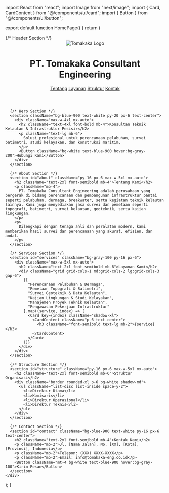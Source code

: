 import React from "react";
import Image from "next/image";
import { Card, CardContent } from "@/components/ui/card";
import { Button } from "@/components/ui/button";

export default function HomePage() {
  return (
    <div className="bg-white text-gray-900">
      {/* Header Section */}
      <header className="flex items-center justify-between p-6 shadow-md bg-white">
        <div className="flex items-center gap-4">
          <Image
            src="/99e727cc-7e4f-4941-bcfe-1506ec0d5717.png"
            alt="Tomakaka Logo"
            width={60}
            height={60}
          />
          <h1 className="text-xl font-bold">PT. Tomakaka Consultant Engineering</h1>
        </div>
        <nav className="hidden md:flex gap-6 text-sm font-medium">
          <a href="#about" className="hover:text-blue-700">Tentang</a>
          <a href="#services" className="hover:text-blue-700">Layanan</a>
          <a href="#structure" className="hover:text-blue-700">Struktur</a>
          <a href="#contact" className="hover:text-blue-700">Kontak</a>
        </nav>
      </header>

      {/* Hero Section */}
      <section className="bg-blue-900 text-white py-20 px-6 text-center">
        <div className="max-w-4xl mx-auto">
          <h2 className="text-4xl font-bold mb-4">Konsultan Teknik Kelautan & Infrastruktur Pesisir</h2>
          <p className="text-lg mb-6">
            Solusi profesional untuk perencanaan pelabuhan, survei batimetri, studi kelayakan, dan konstruksi maritim.
          </p>
          <Button className="bg-white text-blue-900 hover:bg-gray-200">Hubungi Kami</Button>
        </div>
      </section>

      {/* About Section */}
      <section id="about" className="py-16 px-6 max-w-5xl mx-auto">
        <h2 className="text-2xl font-semibold mb-4">Tentang Kami</h2>
        <p className="mb-4">
          PT. Tomakaka Consultant Engineering adalah perusahaan yang bergerak di bidang perencanaan dan pembangunan infrastruktur pantai seperti pelabuhan, dermaga, breakwater, serta kegiatan teknik kelautan lainnya. Kami juga menyediakan jasa survei dan pemetaan seperti topografi, batimetri, survei kelautan, geoteknik, serta kajian lingkungan.
        </p>
        <p>
          Dilengkapi dengan tenaga ahli dan peralatan modern, kami memberikan hasil survei dan perencanaan yang akurat, efisien, dan andal.
        </p>
      </section>

      {/* Services Section */}
      <section id="services" className="bg-gray-100 py-16 px-6">
        <div className="max-w-5xl mx-auto">
          <h2 className="text-2xl font-semibold mb-6">Layanan Kami</h2>
          <div className="grid grid-cols-1 md:grid-cols-2 lg:grid-cols-3 gap-6">
            {[
              "Perencanaan Pelabuhan & Dermaga",
              "Pemetaan Topografi & Batimetri",
              "Survei Geoteknik & Data Kelautan",
              "Kajian Lingkungan & Studi Kelayakan",
              "Manajemen Proyek Teknik Kelautan",
              "Pengawasan Pekerjaan Infrastruktur"
            ].map((service, index) => (
              <Card key={index} className="shadow-xl">
                <CardContent className="p-6 text-center">
                  <h3 className="font-semibold text-lg mb-2">{service}</h3>
                </CardContent>
              </Card>
            ))}
          </div>
        </div>
      </section>

      {/* Structure Section */}
      <section id="structure" className="py-16 px-6 max-w-5xl mx-auto">
        <h2 className="text-2xl font-semibold mb-6">Struktur Organisasi</h2>
        <div className="border rounded-xl p-6 bg-white shadow-md">
          <ul className="list-disc list-inside space-y-2">
            <li>Direktur Utama</li>
            <li>Komisaris</li>
            <li>Direktur Operasional</li>
            <li>Direktur Teknis</li>
          </ul>
        </div>
      </section>

      {/* Contact Section */}
      <section id="contact" className="bg-blue-900 text-white py-16 px-6 text-center">
        <h2 className="text-2xl font-semibold mb-4">Kontak Kami</h2>
        <p className="mb-2">Jl. [Nama Jalan], No. [XX], [Kota], [Provinsi], Indonesia</p>
        <p className="mb-2">Telepon: (XXX) XXXX-XXXX</p>
        <p className="mb-2">Email: info@tomakaka-eng.co.id</p>
        <Button className="mt-4 bg-white text-blue-900 hover:bg-gray-100">Kirim Pesan</Button>
      </section>
    </div>
  );
}
